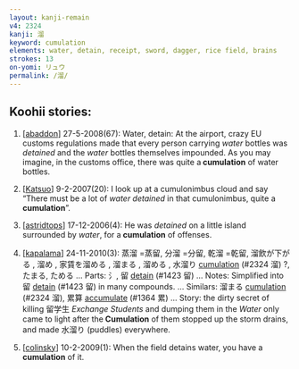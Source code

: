 ```yaml
---
layout: kanji-remain
v4: 2324
kanji: 溜
keyword: cumulation
elements: water, detain, receipt, sword, dagger, rice field, brains
strokes: 13
on-yomi: リュウ
permalink: /溜/
---
```


## Koohii stories: 

1) [<a href="http://kanji.koohii.com/profile/abaddon">abaddon</a>] 27-5-2008(67): Water, detain: At the airport, crazy EU customs regulations made that every person carrying <em>water</em> bottles was <em>detained</em> and the <em>water</em> bottles themselves impounded. As you may imagine, in the customs office, there was quite a<strong> cumulation</strong> of water bottles.

2) [<a href="http://kanji.koohii.com/profile/Katsuo">Katsuo</a>] 9-2-2007(20): I look up at a cumulonimbus cloud and say “There must be a lot of <em>water detained</em> in that cumulonimbus, quite a<strong> cumulation</strong>”.

3) [<a href="http://kanji.koohii.com/profile/astridtops">astridtops</a>] 17-12-2006(4): He was <em>detained</em> on a little island surrounded by <em>water</em>, for a<strong> cumulation</strong> of offenses.

4) [<a href="http://kanji.koohii.com/profile/kapalama">kapalama</a>] 24-11-2010(3): 蒸溜 =蒸留, 分溜 =分留, 乾溜 =乾留, 溜飲が下がる , 溜め , 家賃を溜める , 溜まる , 溜める , 水溜り <a href="../v4/2324.html">cumulation</a> (#2324 溜) ?, たまる, ためる ... Parts: 氵, 留 <a href="../v4/1423.html">detain</a> (#1423 留) ... Notes: Simplified into 留 <a href="../v4/1423.html">detain</a> (#1423 留) in many compounds. ... Similars: 溜まる <a href="../v4/2324.html">cumulation</a> (#2324 溜), 累算 <a href="../v4/1364.html">accumulate</a> (#1364 累) ... Story: the dirty secret of killing 留学生 <em>Exchange Students</em> and dumping them in the <em>Water</em> only came to light after the<strong> Cumulation</strong> of them stopped up the storm drains, and made 水溜り (puddles) everywhere.

5) [<a href="http://kanji.koohii.com/profile/colinsky">colinsky</a>] 10-2-2009(1): When the field detains water, you have a<strong> cumulation</strong> of it.

